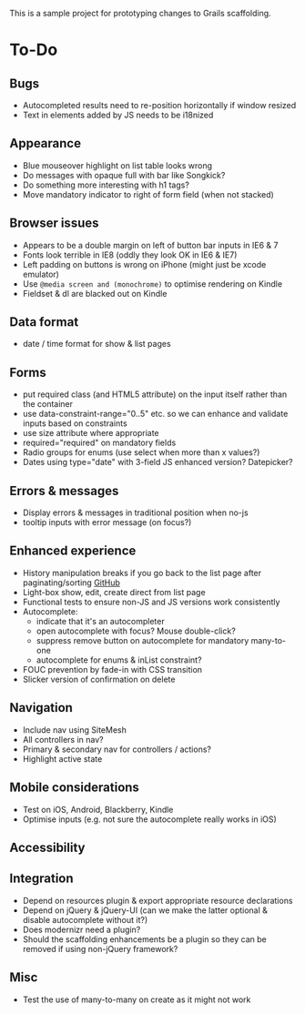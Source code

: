 This is a sample project for prototyping changes to Grails scaffolding.

# To-Do

## Bugs

 * Autocompleted results need to re-position horizontally if window resized
 * Text in elements added by JS needs to be i18nized

## Appearance

 * Blue mouseover highlight on list table looks wrong
 * Do messages with opaque full with bar like Songkick?
 * Do something more interesting with h1 tags?
 * Move mandatory indicator to right of form field (when not stacked)

## Browser issues

 * Appears to be a double margin on left of button bar inputs in IE6 & 7
 * Fonts look terrible in IE8 (oddly they look OK in IE6 & IE7)
 * Left padding on buttons is wrong on iPhone (might just be xcode emulator)
 * Use `@media screen and (monochrome)` to optimise rendering on Kindle
 * Fieldset & dl are blacked out on Kindle

## Data format

 * date / time format for show & list pages

## Forms

 * put required class (and HTML5 attribute) on the input itself rather than the container
 * use data-constraint-range="0..5" etc. so we can enhance and validate inputs based on constraints
 * use size attribute where appropriate
 * required="required" on mandatory fields
 * Radio groups for enums (use select when more than x values?)
 * Dates using type="date" with 3-field JS enhanced version? Datepicker?

## Errors & messages

 * Display errors & messages in traditional position when no-js
 * tooltip inputs with error message (on focus?)

## Enhanced experience

 * History manipulation breaks if you go back to the list page after paginating/sorting [GitHub](https://github.com/robfletcher/grails-scaffolding/issues/#issue/2)
 * Light-box show, edit, create direct from list page
 * Functional tests to ensure non-JS and JS versions work consistently
 * Autocomplete:
    * indicate that it's an autocompleter
    * open autocomplete with focus? Mouse double-click?
    * suppress remove button on autocomplete for mandatory many-to-one
    * autocomplete for enums & inList constraint?
 * FOUC prevention by fade-in with CSS transition
 * Slicker version of confirmation on delete

## Navigation

 * Include nav using SiteMesh
 * All controllers in nav?
 * Primary & secondary nav for controllers / actions?
 * Highlight active state

## Mobile considerations

 * Test on iOS, Android, Blackberry, Kindle
 * Optimise inputs (e.g. not sure the autocomplete really works in iOS)

## Accessibility

## Integration

 * Depend on resources plugin & export appropriate resource declarations
 * Depend on jQuery & jQuery-UI (can we make the latter optional & disable autocomplete without it?)
 * Does modernizr need a plugin?
 * Should the scaffolding enhancements be a plugin so they can be removed if using non-jQuery framework?

## Misc

 * Test the use of many-to-many on create as it might not work
